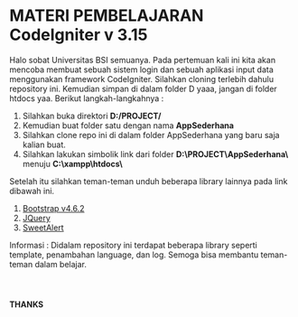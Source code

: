 # MATERI PEMBELAJARAN CodeIgniter v 3.15

Halo sobat Universitas BSI semuanya. Pada pertemuan kali ini kita akan mencoba membuat sebuah sistem login dan sebuah aplikasi input data menggunakan framework CodeIgniter. Silahkan cloning terlebih dahulu repository ini. 
Kemudian simpan di dalam folder D yaaa, jangan di folder htdocs yaa. Berikut langkah-langkahnya :
<ol>
    <li>Silahkan buka direktori <b>D:/PROJECT/</b></li>
    <li>Kemudian buat folder satu dengan nama <b>AppSederhana</b></li>
    <li>Silahkan clone repo ini di dalam folder AppSederhana yang baru saja kalian buat.</li>
    <li>Silahkan lakukan simbolik link dari folder <b>D:\PROJECT\AppSederhana\</b> menuju <b>C:\xampp\htdocs\</b></li>
</ol>

Setelah itu silahkan teman-teman unduh beberapa library lainnya pada link dibawah ini. 
<ol>
    <li><a href="https://getbootstrap.com/docs/4.6/getting-started/download/" target="_blank">Bootstrap v4.6.2</a></li>
    <li><a href="https://jquery.com/download/" target="_blank">JQuery</a></li>
    <li><a href="https://sweetalert2.github.io/" target="_blank">SweetAlert</a></li>
</ol

Informasi :
Didalam repository ini terdapat beberapa library seperti template, penambahan language, dan log.
Semoga bisa membantu teman-teman dalam belajar.
<br/><br/><br/>
<h4>THANKS</h4>